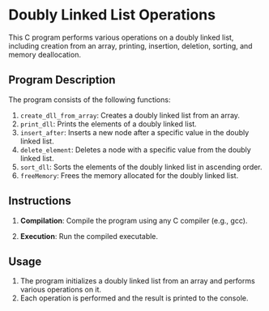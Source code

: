 # Doubly Linked List Operations

This C program performs various operations on a doubly linked list, including creation from an array, printing, insertion, deletion, sorting, and memory deallocation.

## Program Description

The program consists of the following functions:

1. `create_dll_from_array`: Creates a doubly linked list from an array.
2. `print_dll`: Prints the elements of a doubly linked list.
3. `insert_after`: Inserts a new node after a specific value in the doubly linked list.
4. `delete_element`: Deletes a node with a specific value from the doubly linked list.
5. `sort_dll`: Sorts the elements of the doubly linked list in ascending order.
6. `freeMemory`: Frees the memory allocated for the doubly linked list.

## Instructions

1. **Compilation**: Compile the program using any C compiler (e.g., gcc).

2. **Execution**: Run the compiled executable.

## Usage

1. The program initializes a doubly linked list from an array and performs various operations on it.
2. Each operation is performed and the result is printed to the console.

